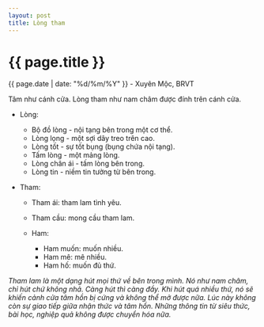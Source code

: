 ```yaml
---
layout: post
title: Lòng tham
---
```


{{ page.title }}
================
<p class="meta">{{ page.date | date: "%d/%m/%Y" }} - Xuyên Mộc, BRVT</p>

Tâm như cánh cửa. Lòng tham như nam châm được đính trên cánh cửa. 

- Lòng:
  - Bộ đồ lòng - nội tạng bên trong một cơ thể.
  - Lòng lọng - một sợi dây treo trên cao.
  - Lòng tốt - sự tốt bụng (bụng chứa nội tạng).
  - Tấm lòng - một mảng lòng.
  - Lòng chân ái - tấm lòng bên trong. 
  - Lòng tin - niềm tin tưởng từ bên trong.

- Tham:
  - Tham ái: tham lam tình yêu.
  - Tham cầu: mong cầu tham lam.

  - Ham:
    - Ham muốn: muốn nhiều.
    - Ham mê: mê nhiều.
    - Ham hố: muốn đủ thứ.
   
*Tham lam là một dạng hút mọi thứ về bên trong mình. Nó như nam châm, chỉ hút chứ không nhả. Càng hút thì càng đầy. Khi hút quá nhiều thứ, nó sẽ khiến cảnh cửa tâm hồn bị cứng và không thể mở được nữa. Lúc này không còn sự giao tiếp giữa nhận thức và tâm hồn. Những thông tin từ siêu thức, bài học, nghiệp quả không được chuyển hóa nữa.*
